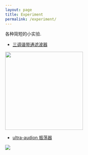 ```yaml
---
layout: page
title: Experiment
permalink: /experiment/
---
```


各种简短的小实验.

* <a href="{{ site.baseurl }}/TTC-filter/"> 三调谐带通滤波器 </a>

<img src="{{site.baseurl}}/images/green-bobin-coil.jpg" class="center" width="250">

* <a href="{{ site.baseurl }}/ultra-audion-oscillator/"> ultra-audion 振荡器 </a>

<img src="{{site.baseurl}}/images/ultra-audion-tinny.jpg" class="center" />

